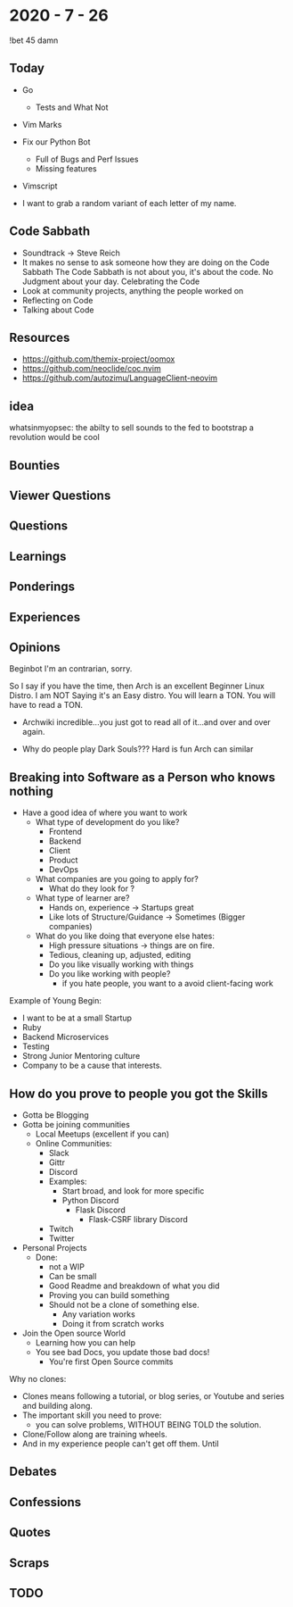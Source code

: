 # 2020 - 7 - 26

!bet 45 damn

## Today

- Go
  - Tests and What Not
- Vim Marks
- Fix our Python Bot
  - Full of Bugs and Perf Issues
  - Missing features
- Vimscript

- I want to grab a random variant of each letter of my name.

## Code Sabbath

- Soundtrack -> Steve Reich
- It makes no sense to ask someone how they are doing on the Code Sabbath
  The Code Sabbath is not about you, it's about the code.
  No Judgment about your day.
  Celebrating the Code
- Look at community projects, anything the people worked on
- Reflecting on Code
- Talking about Code

## Resources

- https://github.com/themix-project/oomox
- https://github.com/neoclide/coc.nvim
- https://github.com/autozimu/LanguageClient-neovim

## idea

whatsinmyopsec: the abilty to sell sounds to the fed to bootstrap a revolution would be cool

## Bounties

## Viewer Questions

## Questions

## Learnings

## Ponderings

## Experiences

## Opinions

Beginbot I'm an contrarian, sorry.

So I say if you have the time, then Arch is an excellent Beginner Linux Distro.
I am NOT Saying it's an Easy distro.
You will learn a TON. You will have to read a TON.

- Archwiki incredible...you just got to read all of it...and over and over
  again.

- Why do people play Dark Souls???
  Hard is fun
  Arch can similar

## Breaking into Software as a Person who knows nothing

- Have a good idea of where you want to work
  - What type of development do you like?
    - Frontend
    - Backend
    - Client
    - Product
    - DevOps
  - What companies are you going to apply for?
    - What do they look for ?
  - What type of learner are?
    - Hands on, experience
      -> Startups great
    - Like lots of Structure/Guidance
      -> Sometimes (Bigger companies)
  - What do you like doing that everyone else hates:
    - High pressure situations -> things are on fire.
    - Tedious, cleaning up, adjusted, editing
    - Do you like visually working with things
    - Do you like working with people?
      - if you hate people, you want to a avoid client-facing work

Example of Young Begin:

- I want to be at a small Startup
- Ruby
- Backend Microservices
- Testing
- Strong Junior Mentoring culture
- Company to be a cause that interests.

## How do you prove to people you got the Skills

- Gotta be Blogging
- Gotta be joining communities
  - Local Meetups (excellent if you can)
  - Online Communities:
    - Slack
    - Gittr
    - Discord
    - Examples:
      - Start broad, and look for more specific
      - Python Discord
        - Flask Discord
          - Flask-CSRF library Discord
    - Twitch
    - Twitter
- Personal Projects
  - Done:
    - not a WIP
    - Can be small
    - Good Readme and breakdown of what you did
    - Proving you can build something
    - Should not be a clone of something else.
      - Any variation works
      - Doing it from scratch works
- Join the Open source World
  - Learning how you can help
  - You see bad Docs, you update those bad docs!
    - You're first Open Source commits


Why no clones:

- Clones means following a tutorial, or blog series, or Youtube and series and
  building along.
- The important skill you need to prove:
  - you can solve problems, WITHOUT BEING TOLD the solution.
- Clone/Follow along are training wheels.
- And in my experience people can't get off them. Until




## Debates

## Confessions

## Quotes

## Scraps

## TODO
